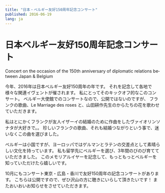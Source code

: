 ```yaml
---
title: "日本・ベルギー友好150周年記念コンサート"
published: 2016-06-19
lang: ja
---
```




# 日本ベルギー友好150周年記念コンサート

<span lang="en">
Concert on the occasion of the 150th anniversary of diplomatic relations between Japan & Belgium
</span>


今年、2016年は日本ベルギー友好150周年の年です。 それを記念して各地で様々な関連イヴェントが催されます。
私にとってそのキックオフ的なこのコンサート。 ベルギー大使館でのコンサートなので、公開ではないのですが、
フランクの歌曲、Le Marriage des roses と、山田耕作先生のからたちの花を歌わせていただきます。

私はとにかくフランクが友人イザーイの結婚のために作曲をしたヴァイオリンソナタが大好きで。。
珍しいフランクの歌曲、それも結婚つながりという事で、迷いなくこの曲を選びました。

ベルギーは小国ですが、ヨーロッパではゲルマンとラテンの交差点として素晴らしい文化を持っています。
私も留学先にベルギーを選び、3年間のびのび育てていただきました。
このメモリアルイヤーを記念して、もっともっとベルギーを知っていただけたら嬉しいです。

10月にもコンサート東京・広島・香川で友好150周年の記念コンサートがあります。
こちらは公開ですので、ぜひ沢山の方に聴きにいらして頂きたいです！
またおいおいお知らせをさせていただきます。


